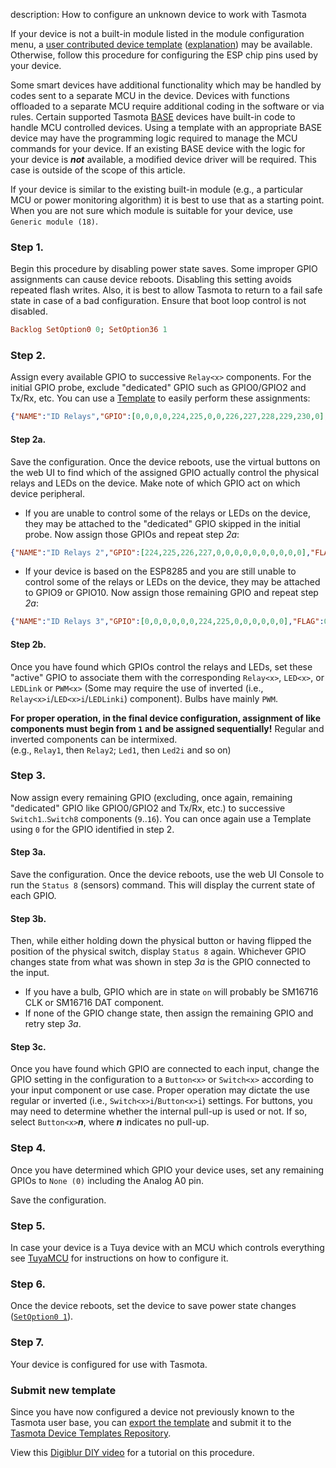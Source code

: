 description: How to configure an unknown device to work with Tasmota

If your device is not a built-in module listed in the module configuration menu, a [user contributed device template](https://templates.blakadder.com/) ([explanation](Templates)) may be available. Otherwise, follow this procedure for configuring the ESP chip pins used by your device.

Some smart devices have additional functionality which may be handled by codes sent to a separate MCU in the device. Devices with functions offloaded to a separate MCU require additional coding in the software or via rules. Certain supported Tasmota [BASE](Templates#base) devices have built-in code to handle MCU controlled devices. Using a template with an appropriate BASE device may have the programming logic required to manage the MCU commands for your device. If an existing BASE device with the logic for your device is **_not_** available, a modified device driver will be required. This case is outside of the scope of this article.

If your device is similar to the existing built-in module (e.g., a particular MCU or power monitoring algorithm) it is best to use that as a starting point. When you are not sure which module is suitable for your device, use `Generic module (18)`.  

### Step 1. 
Begin this procedure by disabling power state saves. Some improper GPIO assignments can cause device reboots. Disabling this setting avoids repeated flash writes. Also, it is best to allow Tasmota to return to a fail safe state in case of a bad configuration. Ensure that boot loop control is not disabled.  
```haskell
Backlog SetOption0 0; SetOption36 1
```  
### Step 2. 
Assign every available GPIO to successive `Relay<x>` components. For the initial GPIO probe, exclude "dedicated" GPIO such as GPIO0/GPIO2 and Tx/Rx, etc. You can use a [Template](Templates) to easily perform these assignments:  

```json
{"NAME":"ID Relays","GPIO":[0,0,0,0,224,225,0,0,226,227,228,229,230,0],"FLAG":0,"BASE":18}
```  

#### Step 2a. 
Save the configuration. Once the device reboots, use the virtual buttons on the web UI to find which of the assigned GPIO actually control the physical relays and LEDs on the device. Make note of which GPIO act on which device peripheral.    

- If you are unable to control some of the relays or LEDs on the device, they may be attached to the "dedicated" GPIO skipped in the initial probe. Now assign those GPIOs and repeat step _2a_:          
```json
{"NAME":"ID Relays 2","GPIO":[224,225,226,227,0,0,0,0,0,0,0,0,0,0],"FLAG":0,"BASE":18}
```

- If your device is based on the ESP8285 and you are still unable to control some of the relays or LEDs on the device, they may be attached to GPIO9 or GPIO10. Now assign those remaining GPIO and repeat step _2a_:  
```json
{"NAME":"ID Relays 3","GPIO":[0,0,0,0,0,0,224,225,0,0,0,0,0,0],"FLAG":0,"BASE":18}
```

#### Step 2b. 
Once you have found which GPIOs control the relays and LEDs, set these "active" GPIO to associate them with the corresponding `Relay<x>`, `LED<x>`, or `LEDLink` or `PWM<x>` (Some may require the use of inverted (i.e., `Relay<x>i`/`LED<x>i`/`LEDLinki`) component). Bulbs have mainly `PWM`.  

**For proper operation, in the final device configuration, assignment of like components must begin from `1` and be assigned sequentially!** Regular and inverted components can be intermixed.  
(e.g., `Relay1`, then `Relay2`; `Led1`, then `Led2i` and so on)  

### Step 3. 
Now assign every remaining GPIO (excluding, once again, remaining "dedicated" GPIO like GPIO0/GPIO2 and Tx/Rx, etc.) to successive `Switch1`..`Switch8` components (`9`..`16`). You can once again use a Template using `0` for the GPIO identified in step 2.

#### Step 3a. 
Save the configuration. Once the device reboots, use the web UI Console to run the `Status 8` (sensors) command. This will display the current state of each GPIO.

#### Step 3b. 
Then, while either holding down the physical button or having flipped the position of the physical switch, display `Status 8` again. Whichever GPIO changes state from what was shown in step _3a_ is the GPIO connected to the input.
      
- If you have a bulb, GPIO which are in state `on` will probably be SM16716 CLK or SM16716 DAT component.   
- If none of the GPIO change state, then assign the remaining GPIO and retry step _3a_.

#### Step 3c. 
Once you have found which GPIO are connected to each input, change the GPIO setting in the configuration to a `Button<x>` or `Switch<x>` according to your input component or use case. Proper operation may dictate the use regular or inverted (i.e., `Switch<x>i`/`Button<x>i`) settings. For buttons, you may need to determine whether the internal pull-up is used or not. If so, select `Button<x>`_**n**_, where _**n**_ indicates no pull-up.

### Step 4. 
Once you have determined which GPIO your device uses, set any remaining GPIOs to `None (0)` including the Analog A0 pin.
   
Save the configuration.

### Step 5. 
In case your device is a Tuya device with an MCU which controls everything see [TuyaMCU](TuyaMCU) for instructions on how to configure it.

### Step 6. 
Once the device reboots, set the device to save power state changes ([`SetOption0 1`](Commands#setoption0)).

### Step 7. 
Your device is configured for use with Tasmota.  

### Submit new template
Since you have now configured a device not previously known to the Tasmota user base, you can [export the template](Templates#exporting-your-template) and submit it to the [Tasmota Device Templates Repository](https://templates.blakadder.com/new.html).  

View this [Digiblur DIY video](https://youtu.be/5Oa27pCHtYo?t=518) for a tutorial on this procedure.  
